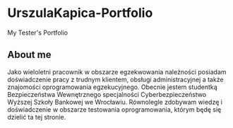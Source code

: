 # UrszulaKapica-Portfolio
My Tester's Portfolio


## About me

Jako wieloletni pracownik w obszarze egzekwowania należności posiadam doświadczenie pracy z trudnym klientem, obsługi administracyjnej a także znajomości oprogramowania egzekucyjnego. Obecnie jestem studentką Bezpieczeństwa Wewnętrznego specjalności Cyberbezpieczeństwo Wyższej Szkoły Bankowej we Wrocławiu. Równolegle zdobywam wiedzę i doświadczenie w obszarze testowania oprogramowania, którym będę się dzielić ta tej stronie.
